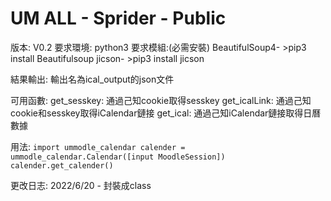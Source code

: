 # UM ALL - Sprider - Public
版本:
    V0.2
要求環境:
    python3
要求模組:(必需安裝)
    BeautifulSoup4-
        >pip3 install Beautifulsoup
    jicson-
        >pip3 install jicson

結果輸出:
    輸出名為ical_output的json文件

可用函數:
    get_sesskey:
         通過己知cookie取得sesskey
    get_icalLink:
        通過己知cookie和sesskey取得iCalendar鏈接
    get_ical:
        通過己知iCalendar鏈接取得日曆數據

用法:
    `
    import ummodle_calendar
    calender = ummodle_calendar.Calendar([input MoodleSession])
    calender.get_calender()
    `

更改日志:
    2022/6/20 - 封裝成class
